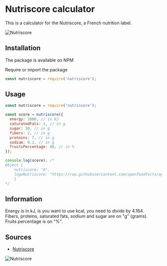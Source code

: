 # Nutriscore calculator

This is a calculator for the Nutriscore, a French nutrition label.

![Nutriscore](https://raw.githubusercontent.com/openfoodfacts/openfoodfacts-server/master/html/images/misc/nutriscore-a.svg)

## Installation

The package is available on NPM

Require or import the package

```js
const nutriscore = require('nutriscore');
```

## Usage

```js
const nutriscore = require('nutriscore');

const score = nutriscore({
  energy: 1000, // in kJ
  saturatedFats: 1, // in g
  sugar: 10, // in g
  fibers: 2, // in g
  proteins: 7, // in g
  sodium: 0.1, // in g
  fruitsPercentage: 40, // in %
});

console.log(score); /* 
Object { 
    nutriscore: "A",  
    logoNutriscore: "https://raw.githubusercontent.com/openfoodfacts/openfoodfacts-server/master/html/images/misc/nutriscore-a.svg" 
    }
*/
```

## Information

Energy is in kJ, is you want to use kcal, you need to divide by 4.184.<br />
Fibers, proteins, saturated fats, sodium and sugar are on "g" (grams).<br >Fruits percentage is on "%".

## Sources

- [Nutriscore](https://fr.openfoodfacts.org/nutriscore)
  
![Nutriscore](https://quoidansmonassiette.fr/wp-content/uploads/2018/05/Infographie-calcul-nutriscore-logo-nutritionnel-score-corrig%C3%A9-scaled.jpg)

